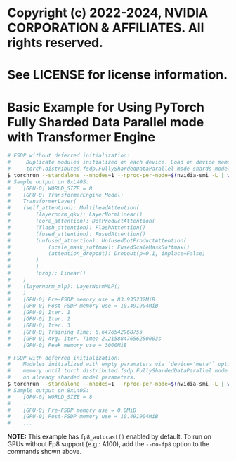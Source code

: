 # Copyright (c) 2022-2024, NVIDIA CORPORATION & AFFILIATES. All rights reserved.
#
# See LICENSE for license information.

# Basic Example for Using PyTorch Fully Sharded Data Parallel mode with Transformer Engine

```bash
# FSDP without deferred initialization:
#     Duplicate modules initialized on each device. Load on device memory reduced only after
#     torch.distributed.fsdp.FullyShardedDataParallel mode shards model parameters.
$ torchrun --standalone --nnodes=1 --nproc-per-node=$(nvidia-smi -L | wc -l) fsdp.py
# Sample output on 8xL40S:
#    [GPU-0] WORLD_SIZE = 8
#    [GPU-0] TransformerEngine Model:
#    TransformerLayer(
#    (self_attention): MultiheadAttention(
#        (layernorm_qkv): LayerNormLinear()
#        (core_attention): DotProductAttention(
#        (flash_attention): FlashAttention()
#        (fused_attention): FusedAttention()
#        (unfused_attention): UnfusedDotProductAttention(
#            (scale_mask_softmax): FusedScaleMaskSoftmax()
#            (attention_dropout): Dropout(p=0.1, inplace=False)
#        )
#        )
#        (proj): Linear()
#    )
#    (layernorm_mlp): LayerNormMLP()
#    )
#    [GPU-0] Pre-FSDP memory use = 83.935232MiB
#    [GPU-0] Post-FSDP memory use = 10.491904MiB
#    [GPU-0] Iter. 1
#    [GPU-0] Iter. 2
#    [GPU-0] Iter. 3
#    [GPU-0] Training Time: 6.647654296875s
#    [GPU-0] Avg. Iter. Time: 2.2158847656250003s
#    [GPU-0] Peak memory use = 3000MiB

# FSDP with deferred initialization:
#    Modules initialized with empty paramaters via `device='meta'` option. Zero load on device
#    memory until torch.distributed.fsdp.FullyShardedDataParallel mode triggers a reset on
#    on already sharded model parameters.
$ torchrun --standalone --nnodes=1 --nproc-per-node=$(nvidia-smi -L | wc -l) fsdp.py --defer-init
# Sample output on 8xL40S:
#    [GPU-0] WORLD_SIZE = 8
#    ...
#    [GPU-0] Pre-FSDP memory use = 0.0MiB
#    [GPU-0] Post-FSDP memory use = 10.491904MiB
#    ...
```

**NOTE:** This example has `fp8_autocast()` enabled by default. To run on GPUs without Fp8 support
(e.g.: A100), add the `--no-fp8` option to the commands shown above.

